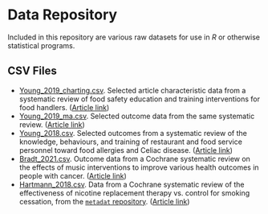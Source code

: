 # Data Repository

Included in this repository are various raw datasets for use in _R_ or otherwise statistical programs.

## CSV Files

- [Young_2019_charting.csv](Young_2019_charting.csv). Selected article characteristic data from a systematic review of food safety education and training interventions for food handlers. ([Article link](https://doi.org/10.4315/0362-028X.JFP-19-108))
- [Young_2019_ma.csv](Young_2019_ma.csv). Selected outcome data from the same systematic review. ([Article link](https://doi.org/10.4315/0362-028X.JFP-19-108))
- [Young_2018.csv](Young_2018.csv). Selected outcomes from a systematic review of the knowledge, behaviours, and training of restaurant and food service personnel toward food allergies and Celiac disease. ([Article link](https://doi.org/10.1371/journal.pone.0203496))
- [Bradt_2021.csv](Bradt_2021.csv). Outcome data from a Cochrane systematic review on the effects of music interventions to improve various health outcomes in people with cancer. ([Article link](https://doi.org/10.1002/14651858.CD006911.pub4))
- [Hartmann_2018.csv](Hartmann_2018.csv). Data from a Cochrane systematic review of the effectiveness of nicotine replacement therapy vs. control for smoking cessation, from the [`metadat` repository](https://wviechtb.github.io/metadat/). ([Article link](https://doi.org/10.1002/14651858.CD000146.pub5))

